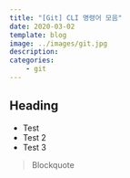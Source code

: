 ```yaml
---
title: "[Git] CLI 명령어 모음"
date: 2020-03-02
template: blog
image: ../images/git.jpg
description: 
categories:
    - git
---
```




## Heading

 - Test
 - Test 2
 - Test 3

>Blockquote
